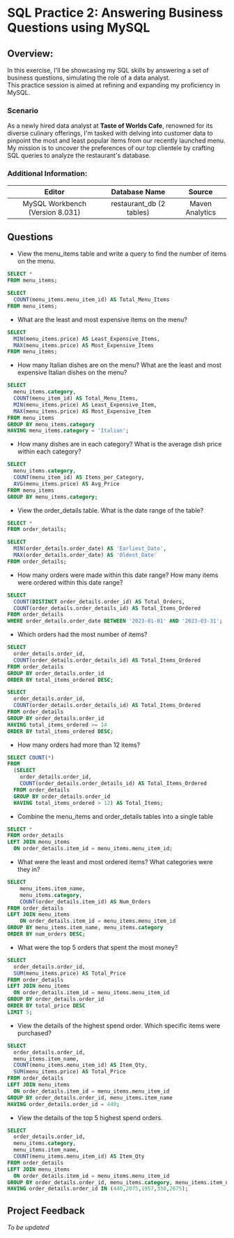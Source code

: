 
# SQL Practice 2: Answering Business Questions using MySQL 

## Overview: 

In this exercise, I'll be showcasing my SQL skills by answering a set of business questions, simulating the role of a data analyst.<br> This practice session is aimed at refining and expanding my proficiency in MySQL.

### Scenario 

As a newly hired data analyst at **Taste of Worlds Cafe**, renowned for its diverse culinary offerings, I'm tasked with delving into customer data to pinpoint the most and least popular items from our recently launched menu. My mission is to uncover the preferences of our top clientele by crafting SQL queries to analyze the restaurant's database.  



### Additional Information: 
Editor | Database Name | Source
:---:|:---:|:---:
MySQL Workbench (Version 8.031) | restaurant_db (2 tables) | Maven Analytics



## Questions

* View the menu_items table and write a query to find the number of items on the menu.

```sql
SELECT *
FROM menu_items;
```
```sql
SELECT
  COUNT(menu_items.menu_item_id) AS Total_Menu_Items
FROM menu_items;
```

* What are the least and most expensive items on the menu?

```sql
SELECT
  MIN(menu_items.price) AS Least_Expensive_Items,
  MAX(menu_items.price) AS Most_Expensive_Items
FROM menu_items;
```

* How many Italian dishes are on the menu? What are the least and most expensive Italian dishes on the menu?

```sql
SELECT
  menu_items.category,
  COUNT(menu_item_id) AS Total_Menu_Items,
  MIN(menu_items.price) AS Least_Expensive_Item,
  MAX(menu_items.price) AS Most_Expensive_Item
FROM menu_items
GROUP BY menu_items.category
HAVING menu_items.category = 'Italian';
```

* How many dishes are in each category? What is the average dish price within each category?

```sql
SELECT
  menu_items.category,
  COUNT(menu_item_id) AS Items_per_Category,
  AVG(menu_items.price) AS Avg_Price
FROM menu_items
GROUP BY menu_items.category;
```


* View the order_details table. What is the date range of the table?

```sql
SELECT *
FROM order_details;
```
```sql
SELECT
  MIN(order_details.order_date) AS 'Earliest_Date',
  MAX(order_details.order_date) AS 'Oldest_Date'
FROM order_details;
```


* How many orders were made within this date range? How many items were ordered within this date range?

```sql
SELECT
  COUNT(DISTINCT order_details.order_id) AS Total_Orders,
  COUNT(order_details.order_details_id) AS Total_Items_Ordered
FROM order_details
WHERE order_details.order_date BETWEEN '2023-01-01' AND '2023-03-31';
```

* Which orders had the most number of items?

```sql
SELECT
  order_details.order_id,
  COUNT(order_details.order_details_id) AS Total_Items_Ordered
FROM order_details
GROUP BY order_details.order_id
ORDER BY total_items_ordered DESC;
```

```sql
SELECT
  order_details.order_id,
  COUNT(order_details.order_details_id) AS Total_Items_Ordered
FROM order_details
GROUP BY order_details.order_id
HAVING total_items_ordered >= 14
ORDER BY total_items_ordered DESC;
```


* How many orders had more than 12 items?

```sql
SELECT COUNT(*)
FROM
  (SELECT
    order_details.order_id,
    COUNT(order_details.order_details_id) AS Total_Items_Ordered
  FROM order_details
  GROUP BY order_details.order_id
  HAVING total_items_ordered > 12) AS Total_Items;
```


* Combine the menu_items and order_details tables into a single table

```sql
SELECT *
FROM order_details
LEFT JOIN menu_items
  ON order_details.item_id = menu_items.menu_item_id;
```


* What were the least and most ordered items? What categories were they in?

```sql
SELECT
    menu_items.item_name,
    menu_items.category,
    COUNT(order_details.item_id) AS Num_Orders
FROM order_details
LEFT JOIN menu_items
    ON order_details.item_id = menu_items.menu_item_id
GROUP BY menu_items.item_name, menu_items.category
ORDER BY num_orders DESC;
```


* What were the top 5 orders that spent the most money?

```sql
SELECT
  order_details.order_id,
  SUM(menu_items.price) AS Total_Price
FROM order_details
LEFT JOIN menu_items
  ON order_details.item_id = menu_items.menu_item_id
GROUP BY order_details.order_id
ORDER BY total_price DESC
LIMIT 5;
```


* View the details of the highest spend order. Which specific items were purchased?

```sql
SELECT
  order_details.order_id,
  menu_items.item_name,
  COUNT(menu_items.menu_item_id) AS Item_Qty,
  SUM(menu_items.price) AS Total_Price
FROM order_details
LEFT JOIN menu_items
  ON order_details.item_id = menu_items.menu_item_id
GROUP BY order_details.order_id, menu_items.item_name
HAVING order_details.order_id = 440;
```


* View the details of the top 5 highest spend orders. 

```sql
SELECT
  order_details.order_id,
  menu_items.category,
  menu_items.item_name,
  COUNT(menu_items.menu_item_id) AS Item_Qty
FROM order_details
LEFT JOIN menu_items
  ON order_details.item_id = menu_items.menu_item_id
GROUP BY order_details.order_id, menu_items.category, menu_items.item_name
HAVING order_details.order_id IN (440,2075,1957,330,2675);
```


## Project Feedback
*To be updated*
